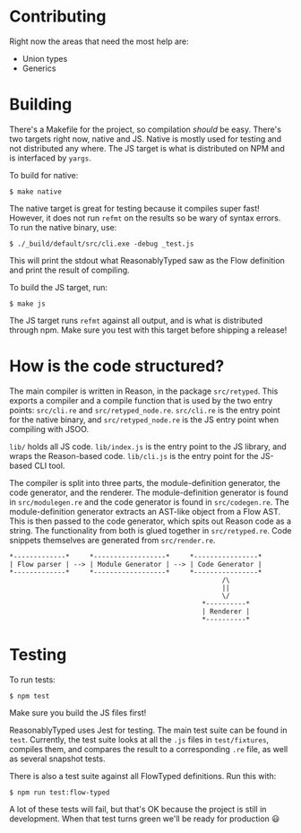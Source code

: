 # Contributing

Right now the areas that need the most help are:
- Union types
- Generics

# Building

There's a Makefile for the project, so compilation _should_ be easy. There's two targets right now,
native and JS. Native is mostly used for testing and not distributed any where. The JS target is what
is distributed on NPM and is interfaced by `yargs`.

To build for native:

```
$ make native
```

The native target is great for testing because it compiles super fast! However, it does not run `refmt`
on the results so be wary of syntax errors. To run the native binary, use:

```
$ ./_build/default/src/cli.exe -debug _test.js
```

This will print the stdout what ReasonablyTyped saw as the Flow definition and print
the result of compiling.

To build the JS target, run:

```
$ make js
```

The JS target runs `refmt` against all output, and is what is distributed through npm. Make
sure you test with this target before shipping a release!

# How is the code structured?

The main compiler is written in Reason, in the package `src/retyped`. This exports a compiler
and a compile function that is used by the two entry points: `src/cli.re` and `src/retyped_node.re`.
`src/cli.re` is the entry point for the native binary, and `src/retyped_node.re` is the JS entry
point when compiling with JSOO.

`lib/` holds all JS code. `lib/index.js` is the entry point to the JS library, and wraps the
Reason-based code. `lib/cli.js` is the entry point for the JS-based CLI tool.

The compiler is split into three parts, the module-definition generator, the code generator, and the
renderer. The module-definition generator is found in `src/modulegen.re` and the code generator is found in
`src/codegen.re`. The module-definition generator extracts an AST-like object from a Flow AST. This
is then passed to the code generator, which spits out Reason code as a string. The functionality from
both is glued together in `src/retyped.re`. Code snippets themselves are generated from `src/render.re`.

```
*-------------*     *------------------*     *----------------*
| Flow parser | --> | Module Generator | --> | Code Generator |
*-------------*     *------------------*     *----------------*
                                                     /\
                                                     ||
                                                     \/
                                                *----------*
                                                | Renderer |
                                                *----------*
```

# Testing

To run tests:

```
$ npm test
```

Make sure you build the JS files first!

ReasonablyTyped uses Jest for testing. The main test suite can be found in `test`. Currently, the test
suite looks at all the `.js` files in `test/fixtures`, compiles them, and compares the result to a
corresponding `.re` file, as well as several snapshot tests.

There is also a test suite against all FlowTyped definitions. Run this with:

```
$ npm run test:flow-typed
```

A lot of these tests will fail, but that's OK because the project is still in development.
When that test turns green we'll be ready for production :smiley:

